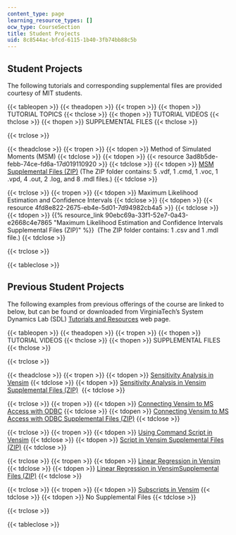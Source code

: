 ```yaml
---
content_type: page
learning_resource_types: []
ocw_type: CourseSection
title: Student Projects
uid: 8c8544ac-bfcd-6115-1b40-3fb74bb88c5b
---
```


Student Projects
----------------

The following tutorials and corresponding supplemental files are provided courtesy of MIT students.

{{< tableopen >}}
{{< theadopen >}}
{{< tropen >}}
{{< thopen >}}
TUTORIAL TOPICS
{{< thclose >}}
{{< thopen >}}
TUTORIAL VIDEOS
{{< thclose >}}
{{< thopen >}}
SUPPLEMENTAL FILES
{{< thclose >}}

{{< trclose >}}

{{< theadclose >}}
{{< tropen >}}
{{< tdopen >}}
Method of Simulated Moments (MSM)
{{< tdclose >}}
{{< tdopen >}}
{{< resource 3ad8b5de-febb-74ce-fd6a-17d019110920 >}}
{{< tdclose >}}
{{< tdopen >}}
[MSM Supplemental Files (ZIP)](/ans7870/15/15.879/S14/MSM_files.zip) (The ZIP folder contains: 5 .vdf, 1 .cmd, 1 .voc, 1 .vpd, 4 .out, 2 .log, and 8 .mdl files.)
{{< tdclose >}}

{{< trclose >}}
{{< tropen >}}
{{< tdopen >}}
Maximum Likelihood Estimation and Confidence Intervals
{{< tdclose >}}
{{< tdopen >}}
{{< resource 4fd8e822-2675-eb4e-5d01-7d94982cb4a5 >}}
{{< tdclose >}}
{{< tdopen >}}
{{% resource_link 90ebc69a-33f1-52e7-0a43-e2668c4e7865 "Maximum Likelihood Estimation and Confidence Intervals Supplemental Files (ZIP)" %}}  (The ZIP folder contains: 1 .csv and 1 .mdl file.)
{{< tdclose >}}

{{< trclose >}}

{{< tableclose >}}

Previous Student Projects
-------------------------

The following examples from previous offerings of the course are linked to below, but can be found or downloaded from VirginiaTech’s System Dynamics Lab (SDL) [Tutorials and Resources](http://www.sdl.ise.vt.edu/tutorials.html) web page.

{{< tableopen >}}
{{< theadopen >}}
{{< tropen >}}
{{< thopen >}}
TUTORIAL VIDEOS
{{< thclose >}}
{{< thopen >}}
SUPPLEMENTAL FILES
{{< thclose >}}

{{< trclose >}}

{{< theadclose >}}
{{< tropen >}}
{{< tdopen >}}
[Sensitivity Analysis in Vensim](http://www.sdl.ise.vt.edu/Tutorial/sensitivity-analysis-video.html)
{{< tdclose >}}
{{< tdopen >}}
[Sensitivity Analysis in Vensim Supplemental Files (ZIP)](http://www.sdl.ise.vt.edu/Tutorial/sensitivity-analysis-files.zip) 
{{< tdclose >}}

{{< trclose >}}
{{< tropen >}}
{{< tdopen >}}
[Connecting Vensim to MS Access with ODBC](http://www.sdl.ise.vt.edu/Tutorial/odbc-video.html)
{{< tdclose >}}
{{< tdopen >}}
[Connecting Vensim to MS Access with ODBC Supplemental Files (ZIP)](http://www.sdl.ise.vt.edu/Tutorial/odbc-files.zip)
{{< tdclose >}}

{{< trclose >}}
{{< tropen >}}
{{< tdopen >}}
[Using Command Script in Vensim](http://www.sdl.ise.vt.edu/Tutorial/command_script-video.html)
{{< tdclose >}}
{{< tdopen >}}
[Script in Vensim Supplemental Files (ZIP)](http://www.sdl.ise.vt.edu/Tutorial/command_script-files.zip)
{{< tdclose >}}

{{< trclose >}}
{{< tropen >}}
{{< tdopen >}}
[Linear Regression in Vensim](http://www.sdl.ise.vt.edu/Tutorial/linear-regression-using-vensim.html)
{{< tdclose >}}
{{< tdopen >}}
[Linear Regression in VensimSupplemental Files (ZIP)](http://www.sdl.ise.vt.edu/Tutorial/linear-regression-using-vensim-file.zip)
{{< tdclose >}}

{{< trclose >}}
{{< tropen >}}
{{< tdopen >}}
[Subscripts in Vensim](http://www.sdl.ise.vt.edu/Tutorial/subscripts-using-vensim.html)
{{< tdclose >}}
{{< tdopen >}}
No Supplemental Files
{{< tdclose >}}

{{< trclose >}}

{{< tableclose >}}
